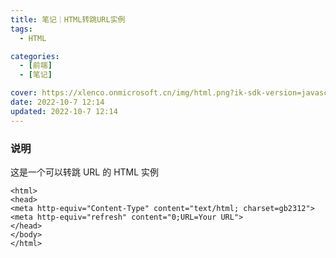 ```yaml
---
title: 笔记｜HTML转跳URL实例
tags:
  - HTML

categories:
  - [前端]
  - [笔记]

cover: https://xlenco.onmicrosoft.cn/img/html.png?ik-sdk-version=javascript-1.4.3&updatedAt=1665115851748
date: 2022-10-7 12:14
updated: 2022-10-7 12:14
---
```


### 说明

这是一个可以转跳 URL 的 HTML 实例

```
<html>
<head>
<meta http-equiv="Content-Type" content="text/html; charset=gb2312">
<meta http-equiv="refresh" content="0;URL=Your URL">
</head>
</body>
</html>
```
